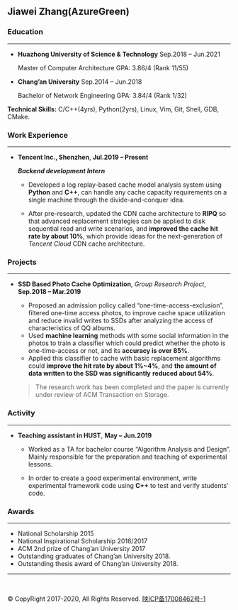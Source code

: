 ## Jiawei Zhang(AzureGreen)

### Education

---

- **Huazhong University of Science & Technology**   Sep.2018 – Jun.2021

  Master of Computer Architecture   GPA: 3.86/4 (Rank 11/55)  

- **Chang’an University**   Sep.2014 – Jun.2018  

  Bachelor of Network Engineering  GPA: 3.84/4 (Rank 1/32)  

**Technical Skills:** C/C++(4yrs), Python(2yrs), Linux, Vim, Git, Shell, GDB, CMake.  

### Work Experience

---

- **Tencent Inc., Shenzhen**,   **Jul.2019 – Present**

  ***Backend development Intern***

  - Developed a log replay-based cache model analysis system using **Python** and **C++**, can handle any cache capacity requirements on a single machine through the divide-and-conquer idea.

  - After pre-research, updated the CDN cache architecture to **RIPQ** so that advanced replacement strategies can be applied to disk sequential read and write scenarios, and **improved the cache hit rate by about 10%**, which provide ideas for the next-generation of *Tencent Cloud* CDN cache architecture.

### Projects

---

- **SSD Based Photo Cache Optimization**, *Group Research Project*,   **Sep.2018 – Mar.2019**

  - Proposed an admission policy called “one-time-access-exclusion”, filtered one-time access photos, to improve cache space utilization and reduce invalid writes to SSDs after analyzing the access of characteristics of QQ albums.
  - Used **machine learning** methods with some social information in the photos to train a classifier which could predict whether the photo is one-time-access or not, and its **accuracy is over 85%**.
  - Applied this classifier to cache with basic replacement algorithms could **improve the hit rate by about 1%~4%**,  and **the amount of data written to the SSD was significantly** **reduced about 54%**.

  > The research work has been completed and the paper is currently under review of ACM Transaction on Storage.

### Activity

---

- **Teaching assistant in HUST**,   **May – Jun.2019**

  - Worked as a TA for bachelor course “Algorithm Analysis and Design”. Mainly responsible for the preparation and teaching of experimental lessons.

  - In order to create a good experimental environment, write experimental framework code using **C++** to test and verify students’ code.

### Awards

---

- National Scholarship 2015
- National Inspirational Scholarship   2016/2017
- ACM 2nd prize of Chang’an University 2017
- Outstanding graduates of Chang’an University 2018.
- Outstanding thesis award of Chang’an University 2018.

---

<br/>

© CopyRight 2017-2020, All Rights Reserved. [陕ICP备17008462号-1](www.beian.miit.gov.cn)

